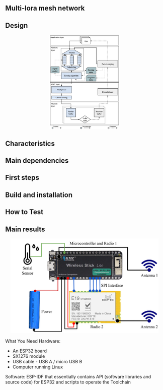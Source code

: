 ## Multi-lora mesh network 

## Design

<p align="center">
    <img src="img/arch.png" height="300"/> 
</p>

## Characteristics

## Main dependencies

## First steps

## Build and installation

## How to Test

## Main results


<p align="center">
    <img src="img/sensor.png" height="300"/> 
</p>

What You Need
Hardware:
- An ESP32 board
- SX1276 module
- USB cable - USB A / micro USB B
- Computer running Linux

Software:
ESP-IDF that essentially contains API (software libraries and source code) for ESP32 and scripts to operate the Toolchain
